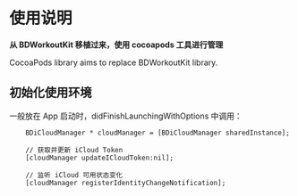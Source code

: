 # 使用说明

**从 BDWorkoutKit 移植过来，使用 cocoapods 工具进行管理**

CocoaPods library aims to replace BDWorkoutKit library.

## 初始化使用环境

一般放在 App 启动时，didFinishLaunchingWithOptions 中调用：

```
    BDiCloudManager * cloudManager = [BDiCloudManager sharedInstance];

    // 获取并更新 iCloud Token
    [cloudManager updateICloudToken:nil];

    // 监听 iCloud 可用状态变化
    [cloudManager registerIdentityChangeNotification];
```
